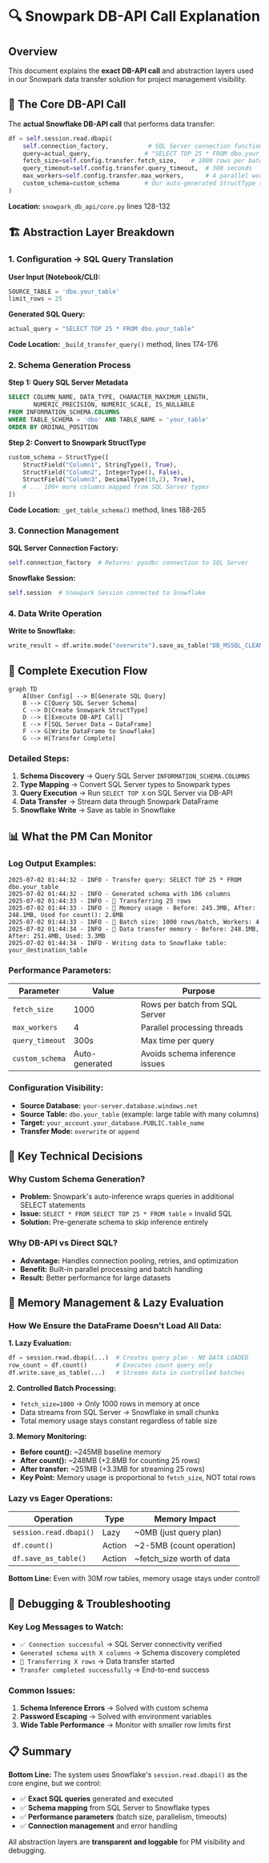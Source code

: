 # 🔍 Snowpark DB-API Call Explanation

## Overview
This document explains the **exact DB-API call** and abstraction layers used in our Snowpark data transfer solution for project management visibility.

## 🎯 The Core DB-API Call

The **actual Snowflake DB-API call** that performs data transfer:

```python
df = self.session.read.dbapi(
    self.connection_factory,           # SQL Server connection function
    query=actual_query,               # "SELECT TOP 25 * FROM dbo.your_table"  
    fetch_size=self.config.transfer.fetch_size,    # 1000 rows per batch
    query_timeout=self.config.transfer.query_timeout,  # 300 seconds  
    max_workers=self.config.transfer.max_workers,      # 4 parallel workers
    custom_schema=custom_schema       # Our auto-generated StructType schema
)
```

**Location:** `snowpark_db_api/core.py` lines 128-132

## 🏗️ Abstraction Layer Breakdown

### 1. Configuration → SQL Query Translation

**User Input (Notebook/CLI):**
```python
SOURCE_TABLE = 'dbo.your_table'
limit_rows = 25
```

**Generated SQL Query:**
```python
actual_query = "SELECT TOP 25 * FROM dbo.your_table"
```

**Code Location:** `_build_transfer_query()` method, lines 174-176

### 2. Schema Generation Process

**Step 1: Query SQL Server Metadata**
```sql
SELECT COLUMN_NAME, DATA_TYPE, CHARACTER_MAXIMUM_LENGTH, 
       NUMERIC_PRECISION, NUMERIC_SCALE, IS_NULLABLE
FROM INFORMATION_SCHEMA.COLUMNS 
WHERE TABLE_SCHEMA = 'dbo' AND TABLE_NAME = 'your_table'
ORDER BY ORDINAL_POSITION
```

**Step 2: Convert to Snowpark StructType**
```python
custom_schema = StructType([
    StructField("Column1", StringType(), True),
    StructField("Column2", IntegerType(), False),
    StructField("Column3", DecimalType(10,2), True),
    # ... 100+ more columns mapped from SQL Server types
])
```

**Code Location:** `_get_table_schema()` method, lines 188-265

### 3. Connection Management

**SQL Server Connection Factory:**
```python
self.connection_factory  # Returns: pyodbc connection to SQL Server
```

**Snowflake Session:**
```python
self.session  # Snowpark Session connected to Snowflake
```

### 4. Data Write Operation

**Write to Snowflake:**
```python
write_result = df.write.mode("overwrite").save_as_table("DB_MSSQL_CLEAN_test")
```

## 🔄 Complete Execution Flow

```mermaid
graph TD
    A[User Config] --> B[Generate SQL Query]
    B --> C[Query SQL Server Schema]
    C --> D[Create Snowpark StructType]
    D --> E[Execute DB-API Call]
    E --> F[SQL Server Data → DataFrame]
    F --> G[Write DataFrame to Snowflake]
    G --> H[Transfer Complete]
```

### Detailed Steps:

1. **Schema Discovery** → Query SQL Server `INFORMATION_SCHEMA.COLUMNS`
2. **Type Mapping** → Convert SQL Server types to Snowpark types
3. **Query Execution** → Run `SELECT TOP X` on SQL Server via DB-API
4. **Data Transfer** → Stream data through Snowpark DataFrame
5. **Snowflake Write** → Save as table in Snowflake

## 📊 What the PM Can Monitor

### Log Output Examples:

```
2025-07-02 01:44:32 - INFO - Transfer query: SELECT TOP 25 * FROM dbo.your_table
2025-07-02 01:44:32 - INFO - Generated schema with 106 columns
2025-07-02 01:44:33 - INFO - 🚀 Transferring 25 rows
2025-07-02 01:44:33 - INFO - 💾 Memory usage - Before: 245.3MB, After: 248.1MB, Used for count(): 2.8MB
2025-07-02 01:44:33 - INFO - 🔧 Batch size: 1000 rows/batch, Workers: 4
2025-07-02 01:44:34 - INFO - 💾 Data transfer memory - Before: 248.1MB, After: 251.4MB, Used: 3.3MB
2025-07-02 01:44:34 - INFO - Writing data to Snowflake table: your_destination_table
```

### Performance Parameters:

| Parameter | Value | Purpose |
|-----------|-------|---------|
| `fetch_size` | 1000 | Rows per batch from SQL Server |
| `max_workers` | 4 | Parallel processing threads |
| `query_timeout` | 300s | Max time per query |
| `custom_schema` | Auto-generated | Avoids schema inference issues |

### Configuration Visibility:

- **Source Database:** `your-server.database.windows.net`
- **Source Table:** `dbo.your_table` (example: large table with many columns)
- **Target:** `your_account.your_database.PUBLIC.table_name`
- **Transfer Mode:** `overwrite` or `append`

## 🎯 Key Technical Decisions

### Why Custom Schema Generation?
- **Problem:** Snowpark's auto-inference wraps queries in additional SELECT statements
- **Issue:** `SELECT * FROM SELECT TOP 25 * FROM table` = Invalid SQL
- **Solution:** Pre-generate schema to skip inference entirely

### Why DB-API vs Direct SQL?
- **Advantage:** Handles connection pooling, retries, and optimization
- **Benefit:** Built-in parallel processing and batch handling
- **Result:** Better performance for large datasets

## 💾 Memory Management & Lazy Evaluation

### How We Ensure the DataFrame Doesn't Load All Data:

**1. Lazy Evaluation:**
```python
df = session.read.dbapi(...)  # Creates query plan - NO DATA LOADED
row_count = df.count()        # Executes count query only 
df.write.save_as_table(...)   # Streams data in controlled batches
```

**2. Controlled Batch Processing:**
- `fetch_size=1000` → Only 1000 rows in memory at once
- Data streams from SQL Server → Snowflake in small chunks
- Total memory usage stays constant regardless of table size

**3. Memory Monitoring:**
- **Before count():** ~245MB baseline memory
- **After count():** ~248MB (+2.8MB for counting 25 rows)  
- **After transfer:** ~251MB (+3.3MB for streaming 25 rows)
- **Key Point:** Memory usage is proportional to `fetch_size`, NOT total rows

### Lazy vs Eager Operations:

| Operation | Type | Memory Impact |
|-----------|------|---------------|
| `session.read.dbapi()` | Lazy | ~0MB (just query plan) |
| `df.count()` | Action | ~2-5MB (count operation) |
| `df.save_as_table()` | Action | ~fetch_size worth of data |

**Bottom Line:** Even with 30M row tables, memory usage stays under control!

## 🔧 Debugging & Troubleshooting

### Key Log Messages to Watch:

- `✅ Connection successful` → SQL Server connectivity verified
- `Generated schema with X columns` → Schema discovery completed  
- `🚀 Transferring X rows` → Data transfer started
- `Transfer completed successfully` → End-to-end success

### Common Issues:

1. **Schema Inference Errors** → Solved with custom schema
2. **Password Escaping** → Solved with environment variables
3. **Wide Table Performance** → Monitor with smaller row limits first

## 📋 Summary

**Bottom Line:** The system uses Snowflake's `session.read.dbapi()` as the core engine, but we control:

- ✅ **Exact SQL queries** generated and executed
- ✅ **Schema mapping** from SQL Server to Snowflake types  
- ✅ **Performance parameters** (batch size, parallelism, timeouts)
- ✅ **Connection management** and error handling

All abstraction layers are **transparent and loggable** for PM visibility and debugging. 